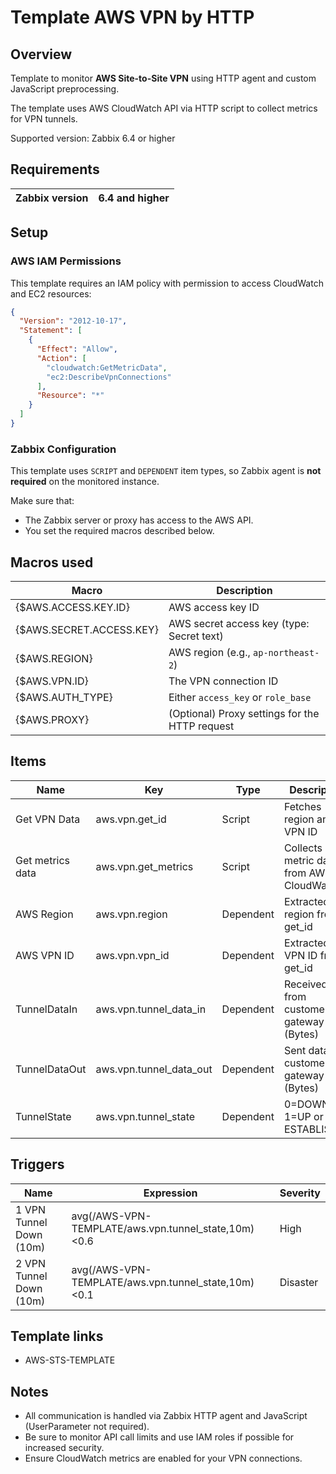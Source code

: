 # Template AWS VPN by HTTP

## Overview

Template to monitor **AWS Site-to-Site VPN** using HTTP agent and custom JavaScript preprocessing.

The template uses AWS CloudWatch API via HTTP script to collect metrics for VPN tunnels.

Supported version: Zabbix 6.4 or higher

## Requirements

| Zabbix version | 6.4 and higher |
|----------------|----------------|

## Setup

### AWS IAM Permissions

This template requires an IAM policy with permission to access CloudWatch and EC2 resources:

```json
{
  "Version": "2012-10-17",
  "Statement": [
    {
      "Effect": "Allow",
      "Action": [
        "cloudwatch:GetMetricData",
        "ec2:DescribeVpnConnections"
      ],
      "Resource": "*"
    }
  ]
}
```

### Zabbix Configuration

This template uses `SCRIPT` and `DEPENDENT` item types, so Zabbix agent is **not required** on the monitored instance.

Make sure that:
- The Zabbix server or proxy has access to the AWS API.
- You set the required macros described below.

## Macros used

| Macro                       | Description                                                                 |
|----------------------------|-----------------------------------------------------------------------------|
| {$AWS.ACCESS.KEY.ID}       | AWS access key ID                                                           |
| {$AWS.SECRET.ACCESS.KEY}   | AWS secret access key (type: Secret text)                                   |
| {$AWS.REGION}              | AWS region (e.g., `ap-northeast-2`)                                         |
| {$AWS.VPN.ID}              | The VPN connection ID                                                       |
| {$AWS.AUTH_TYPE}           | Either `access_key` or `role_base`                                          |
| {$AWS.PROXY}               | (Optional) Proxy settings for the HTTP request                              |

## Items

| Name                | Key                       | Type       | Description |
|---------------------|---------------------------|------------|-------------|
| Get VPN Data        | aws.vpn.get_id            | Script     | Fetches region and VPN ID |
| Get metrics data    | aws.vpn.get_metrics       | Script     | Collects metric data from AWS CloudWatch |
| AWS Region          | aws.vpn.region            | Dependent  | Extracted region from get_id |
| AWS VPN ID          | aws.vpn.vpn_id            | Dependent  | Extracted VPN ID from get_id |
| TunnelDataIn        | aws.vpn.tunnel_data_in    | Dependent  | Received data from customer gateway (Bytes) |
| TunnelDataOut       | aws.vpn.tunnel_data_out   | Dependent  | Sent data to customer gateway (Bytes) |
| TunnelState         | aws.vpn.tunnel_state      | Dependent  | 0=DOWN, 1=UP or ESTABLISHED |

## Triggers

| Name                      | Expression                                            | Severity  |
|---------------------------|--------------------------------------------------------|-----------|
| 1 VPN Tunnel Down (10m)   | avg(/AWS-VPN-TEMPLATE/aws.vpn.tunnel_state,10m)<0.6   | High      |
| 2 VPN Tunnel Down (10m)   | avg(/AWS-VPN-TEMPLATE/aws.vpn.tunnel_state,10m)<0.1   | Disaster  |

## Template links

- AWS-STS-TEMPLATE

## Notes

- All communication is handled via Zabbix HTTP agent and JavaScript (UserParameter not required).
- Be sure to monitor API call limits and use IAM roles if possible for increased security.
- Ensure CloudWatch metrics are enabled for your VPN connections.
